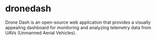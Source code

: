 # dronedash
 Drone Dash is an open-source web application that provides a visually appealing dashboard for monitoring and analyzing telemetry data from UAVs (Unmanned Aerial Vehicles).
